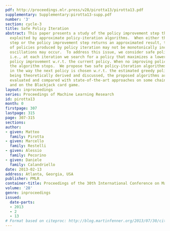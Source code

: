 ```yaml
---
pdf: http://proceedings.mlr.press/v28/pirotta13/pirotta13.pdf
supplementary: Supplementary:pirotta13-supp.pdf
number: '3'
section: cycle-3
title: Safe Policy Iteration
abstract: This paper presents a study of the policy improvement step that can be usefully
  exploited by approximate policy-iteration algorithms.  When either the policy evaluation
  step or the policy improvement step returns an approximated result, the sequence
  of policies produced by policy iteration may not be monotonically increasing, and
  oscillations may occur.  To address this issue, we consider safe policy improvements,
  i.e., at each iteration we search for a policy that maximizes a lower bound to the
  policy improvement w.r.t. the current policy. When no improving policy can be found
  the algorithm stops.  We propose two safe policy-iteration algorithms that differ
  in the way the next policy is chosen w.r.t. the estimated greedy policy.  Besides
  being theoretically derived and discussed, the proposed algorithms are empirically
  evaluated and compared with state-of-the-art approaches on some chain-walk domains
  and on the Blackjack card game.
layout: inproceedings
series: Proceedings of Machine Learning Research
id: pirotta13
month: 0
firstpage: 307
lastpage: 315
page: 307-315
sections: 
author:
- given: Matteo
  family: Pirotta
- given: Marcello
  family: Restelli
- given: Alessio
  family: Pecorino
- given: Daniele
  family: Calandriello
date: 2013-02-13
address: Atlanta, Georgia, USA
publisher: PMLR
container-title: Proceedings of the 30th International Conference on Machine Learning
volume: '28'
genre: inproceedings
issued:
  date-parts:
  - 2013
  - 2
  - 13
# Format based on citeproc: http://blog.martinfenner.org/2013/07/30/citeproc-yaml-for-bibliographies/
---
```

